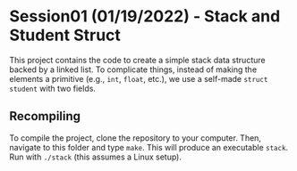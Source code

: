 # Session01 (01/19/2022) - Stack and Student Struct

This project contains the code to create a simple stack data structure backed by a linked list. To complicate things, instead of making the elements a primitive (e.g., `int`, `float`, etc.), we use a self-made `struct student` with two fields. 

## Recompiling

To compile the project, clone the repository to your computer. Then, navigate to this folder and type `make`. This will produce an executable `stack`. Run with `./stack` (this assumes a Linux setup).
